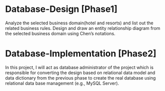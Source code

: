 # Database-Design [Phase1]
Analyze the selected business domain(hotel and resorts) and list out the related business rules. Design and draw an entity relationship diagram from the selected business domain using Chen’s notations.
# Database-Implementation [Phase2]
In this project, I will act as database administrator of the project which is responsible for converting the design based on relational data model and data dictionary from the previous phase to create the real database using relational data base management (e.g., MySQL Server).
